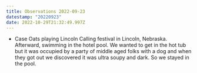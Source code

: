 ```yaml
---
title: Observations 2022-09-23
datestamp: "20220923"
date: 2022-10-29T21:32:49.997Z
---
```

- Case Oats playing Lincoln Calling festival in Lincoln, Nebraska. Afterward, swimming in the hotel pool. We wanted to get in the hot tub but it was occupied by a party of middle aged folks with a dog and when they got out we discovered it was ultra soupy and dark. So we stayed in the pool.